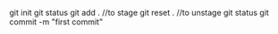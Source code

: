 git init
git status
git add .  //to stage
git reset .   //to unstage
git status
git commit -m "first commit"
